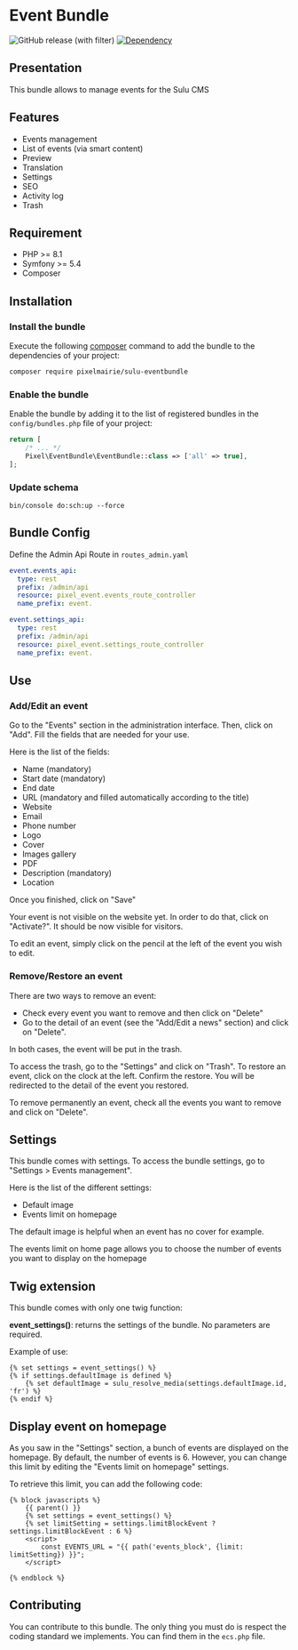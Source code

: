 # Event Bundle

![GitHub release (with filter)](https://img.shields.io/github/v/release/Pixel-Mairie/sulu-eventbundle?style=for-the-badge)
[![Dependency](https://img.shields.io/badge/sulu-2.6-cca000.svg?style=for-the-badge)](https://sulu.io/)

## Presentation

This bundle allows to manage events for the Sulu CMS

## Features
* Events management
* List of events (via smart content)
* Preview
* Translation
* Settings
* SEO
* Activity log
* Trash

## Requirement
* PHP >= 8.1
* Symfony >= 5.4
* Composer

## Installation
### Install the bundle

Execute the following [composer](https://getcomposer.org/) command to add the bundle to the dependencies of your project:

```bash
composer require pixelmairie/sulu-eventbundle
```

### Enable the bundle

Enable the bundle by adding it to the list of registered bundles in the `config/bundles.php` file of your project:

 ```php
 return [
     /* ... */
     Pixel\EventBundle\EventBundle::class => ['all' => true],
 ];
 ```

### Update schema
```shell script
bin/console do:sch:up --force
```

## Bundle Config

Define the Admin Api Route in `routes_admin.yaml`
```yaml
event.events_api:
  type: rest
  prefix: /admin/api
  resource: pixel_event.events_route_controller
  name_prefix: event.

event.settings_api:
  type: rest
  prefix: /admin/api
  resource: pixel_event.settings_route_controller
  name_prefix: event.
``` 

## Use
### Add/Edit an event
Go to the "Events" section in the administration interface. Then, click on "Add".
Fill the fields that are needed for your use.

Here is the list of the fields:
* Name (mandatory)
* Start date (mandatory)
* End date
* URL (mandatory and filled automatically according to the title)
* Website
* Email
* Phone number
* Logo
* Cover
* Images gallery
* PDF
* Description (mandatory)
* Location

Once you finished, click on "Save"

Your event is not visible on the website yet. In order to do that, click on "Activate?". It should be now visible for visitors.

To edit an event, simply click on the pencil at the left of the event you wish to edit.

### Remove/Restore an event

There are two ways to remove an event:
* Check every event you want to remove and then click on "Delete"
* Go to the detail of an event (see the "Add/Edit a news" section) and click on "Delete".

In both cases, the event will be put in the trash.

To access the trash, go to the "Settings" and click on "Trash".
To restore an event, click on the clock at the left. Confirm the restore. You will be redirected to the detail of the event you restored.

To remove permanently an event, check all the events you want to remove and click on "Delete".

## Settings

This bundle comes with settings. To access the bundle settings, go to "Settings > Events management".

Here is the list of the different settings:
* Default image
* Events limit on homepage

The default image is helpful when an event has no cover for example.

The events limit on home page allows you to choose the number of events you want to display on the homepage

## Twig extension
This bundle comes with only one twig function:

**event_settings()**: returns the settings of the bundle. No parameters are required.

Example of use:
```twig
{% set settings = event_settings() %}
{% if settings.defaultImage is defined %}
    {% set defaultImage = sulu_resolve_media(settings.defaultImage.id, 'fr') %}
{% endif %}
```

## Display event on homepage
As you saw in the "Settings" section, a bunch of events are displayed on the homepage.
By default, the number of events is 6. However, you can change this limit by editing the "Events limit on homepage" settings.

To retrieve this limit, you can add the following code:
```twig
{% block javascripts %}
    {{ parent() }}
    {% set settings = event_settings() %}
    {% set limitSetting = settings.limitBlockEvent ? settings.limitBlockEvent : 6 %}
    <script>
        const EVENTS_URL = "{{ path('events_block', {limit: limitSetting}) }}";
    </script>

{% endblock %}
```

## Contributing
You can contribute to this bundle. The only thing you must do is respect the coding standard we implements.
You can find them in the `ecs.php` file.
